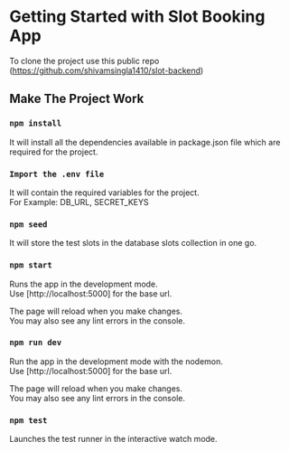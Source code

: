# Getting Started with Slot Booking App

To clone the project use this public repo (https://github.com/shivamsingla1410/slot-backend)

## Make The Project Work

### `npm install`

It will install all the dependencies available in package.json file which are required for the project.

### `Import the .env file`

It will contain the required variables for the project.\
For Example: DB_URL, SECRET_KEYS

### `npm seed`

It will store the test slots in the database slots collection in one go.

### `npm start`

Runs the app in the development mode.\
Use [http://localhost:5000] for the base url.

The page will reload when you make changes.\
You may also see any lint errors in the console.

### `npm run dev`

Run the app in the development mode with the nodemon.\
Use [http://localhost:5000] for the base url.

The page will reload when you make changes.\
You may also see any lint errors in the console.

### `npm test`

Launches the test runner in the interactive watch mode.
